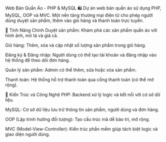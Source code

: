 Web Bán Quần Áo - PHP & MySQL 🛍️
Dự án web bán quần áo sử dụng PHP, MySQL, OOP và MVC.
Một nền tảng thương mại điện tử cho phép người dùng duyệt sản phẩm, thêm vào giỏ hàng và thanh toán trực tuyến.

🚀 Tính Năng Chính
Duyệt sản phẩm: Khám phá các sản phẩm quần áo với hình ảnh, mô tả và giá cả.

Giỏ hàng: Thêm, xóa và cập nhật số lượng sản phẩm trong giỏ hàng.

Đăng ký & Đăng nhập: Người dùng có thể tạo tài khoản và đăng nhập vào hệ thống để theo dõi đơn hàng.

Quản lý sản phẩm: Admin có thể thêm, sửa hoặc xóa sản phẩm.

Thanh toán: Hệ thống hỗ trợ thanh toán qua cổng thanh toán (có thể mở rộng).

🔧 Kiến Trúc và Công Nghệ
PHP: Backend xử lý logic và kết nối với cơ sở dữ liệu.

MySQL: Cơ sở dữ liệu lưu trữ thông tin sản phẩm, người dùng và đơn hàng.

OOP (Lập trình hướng đối tượng): Tạo cấu trúc mã dễ bảo trì, mở rộng.

MVC (Model-View-Controller): Kiến trúc phần mềm giúp tách biệt logic và giao diện người dùng.
